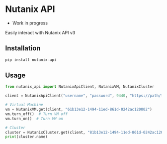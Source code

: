 
# Nutanix API
* Work in progress

Easily interact with Nutanix API v3 


## Installation

```bash
pip install nutanix-api
```


##  Usage 

```python
from nutanix_api import NutanixApiClient, NutanixVM, NutanixCluster

client = NutanixApiClient("username", "password", 9440, "https://path/to/endpoint")

# Virtual Machine
vm = NutanixVM.get(client, "61b13e12-1494-11ed-861d-0242ac120002")
vm.turn_off()  # Turn VM off 
vm.turn_on()  # Turn VM on

# Cluster
cluster = NutanixCluster.get(client, "81b13e12-1494-11ed-861d-0242ac120003")
print(cluster.name)

```
